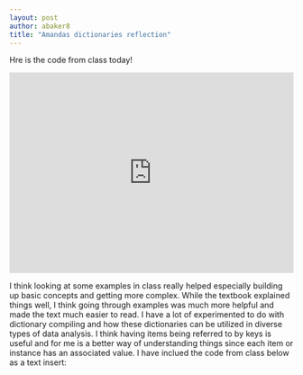 ```yaml
---
layout: post
author: abaker8
title: "Amandas dictionaries reflection"
---
```


Hre is the code from class today!


<iframe src="https://trinket.io/embed/python/da5d59d603" width="100%" height="356" frameborder="0" marginwidth="0" marginheight="0" allowfullscreen></iframe>



I think looking at some examples in class really helped especially building up basic concepts and getting more complex. While the textbook explained things well, I think going through examples was much more helpful and made the text much easier to read. I have a lot of experimented to do with dictionary compiling and how these dictionaries can be utilized in diverse types of data analysis. I think having items being referred to by keys is useful and for me is a better way of understanding things since each item or instance has an associated value. I have inclued the code from class below as a text insert:
     
